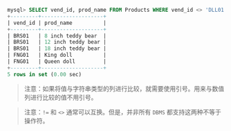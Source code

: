 ```sql
mysql> SELECT vend_id, prod_name FROM Products WHERE vend_id <> 'DLL01';
+---------+--------------------+
| vend_id | prod_name          |
+---------+--------------------+
| BRS01   | 8 inch teddy bear  |
| BRS01   | 12 inch teddy bear |
| BRS01   | 18 inch teddy bear |
| FNG01   | King doll          |
| FNG01   | Queen doll         |
+---------+--------------------+
5 rows in set (0.00 sec)
```

> 注意：如果将值与字符串类型的列进行比较，就需要使用引号。用来与数值列进行比较的值不用引号。

> 注意：`!=` 和 `<>` 通常可以互换。但是，并非所有 `DBMS` 都支持这两种不等于操作符。